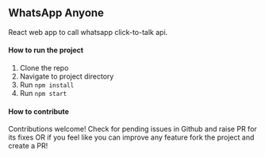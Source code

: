 ## WhatsApp Anyone

React web app to call whatsapp click-to-talk api. 

#### How to run the project

1. Clone the repo
2. Navigate to project directory
3. Run `npm install`
4. Run `npm start`

#### How to contribute

Contributions welcome! Check for pending issues in Github and raise PR for its fixes OR if you feel like you can improve any feature fork the project and create a PR!